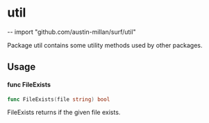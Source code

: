 # util
--
    import "github.com/austin-millan/surf/util"

Package util contains some utility methods used by other packages.

## Usage

#### func  FileExists

```go
func FileExists(file string) bool
```
FileExists returns if the given file exists.
